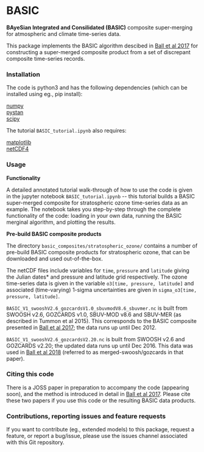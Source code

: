 # BASIC

**BAyeSian Integrated and Consilidated (BASIC)** composite super-merging for atmospheric and climate time-series data.

This package implements the BASIC algorithm descibed in [Ball et al 2017](https://www.atmos-chem-phys.net/17/12269/2017/acp-17-12269-2017.html) for constructing a super-merged composite product from a set of discrepant composite time-series records. 

### Installation

The code is python3 and has the following dependencies (which can be installed using eg., pip install):

[numpy](http://www.numpy.org)<br/>
[pystan](https://pystan.readthedocs.io/en/latest/)<br/>
[scipy](https://www.scipy.org)<br/>

The tutorial `BASIC_tutorial.ipynb` also requires:

[matplotlib](https://matplotlib.org)<br/>
[netCDF4](https://pypi.org/project/netcdf/)<br/>


### Usage

**Functionality**

A detailed annotated tutorial walk-through of how to use the code is given in the jupyter notebook `BASIC_tutorial.ipynb` -- this tutorial builds a BASIC super-merged composite for stratospheric ozone time-series data as an example. The notebook takes you step-by-step through the complete functionality of the code: loading in your own data, running the BASIC merginal algorithm, and plotting the results. 

**Pre-build BASIC composite products**

The directory `basic_composites/stratospheric_ozone/` contains a number of pre-build BASIC composite products for stratospheric ozone, that can be downloaded and used out-of-the-box.

The netCDF files include variables for `time`, `pressure` and `latitude` giving the Julian dates* and pressure and latitude grid respectively. The ozone time-series data is given in the variable `o3[time, pressure, latitude]` and associated (time-varying) 1-sigma uncertainties are given in `sigma_o3[time, pressure, latitude]`.

`BASIC_V1_swooshV2.6_gozcardsV1.0_sbuvmodV8.6_sbuvmer.nc` is built from SWOOSH v2.6, GOZCARDS v1.0, SBUV-MOD v8.6 and SBUV-MER (as described in Tummon et al 2015). This corresponds to the BASIC composite presented in [Ball et al 2017](https://www.atmos-chem-phys.net/17/12269/2017/acp-17-12269-2017.html); the data runs up until Dec 2012.

`BASIC_V1_swooshV2.6_gozcardsV2.20.nc` is built from SWOOSH v2.6 and GOZCARDS v2.20; the updated data runs up until Dec 2016. This data was used in [Ball et al 2018](https://www.atmos-chem-phys.net/18/1379/2018/) (referred to as merged-swoosh/gozcards in that paper).


### Citing this code

There is a JOSS paper in preparation to accompany the code (appearing soon), and the method is introduced in detail in [Ball et al 2017](https://www.research-collection.ethz.ch/handle/20.500.11850/202027). Please cite these two papers if you use this code or the resulting BASIC data products.

### Contributions, reporting issues and feature requests

If you want to contribute (eg., extended models) to this package, request a feature, or report a bug/issue, please use the issues channel associated with this Git repository.

